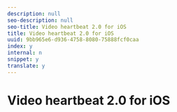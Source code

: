```yaml
---
description: null
seo-description: null
seo-title: Video heartbeat 2.0 for iOS
title: Video heartbeat 2.0 for iOS
uuid: 9bb965e6-d936-4758-8080-75888fcf0caa
index: y
internal: n
snippet: y
translate: y
---
```


# Video heartbeat 2.0 for iOS


